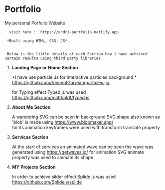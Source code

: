   # Portfolio
   My personal Porfolio Website


      visit here :  https://andri-portfolio.netlify.app

     *Built using HTML, CSS, JS*


     Below is the little details of each Section how i have acheived certain results using third party libraries


1) **Landing** **Page** **or** **Home** **Section**

      *I have use particle Js for interactive particles background *
      https://github.com/VincentGarreau/particles.js/

     for Typing effect Typed js was used
     https://github.com/mattboldt/typed.js


2) **About** **Me**  **Section**

      A wandering SVG can be seen in background SVG shape also known as 'blob' is made using https://www.blobmaker.app/  
       for its animation keyframes were used with transform translate property


3) **Services** **Section**

   At the start of services an animated wave can be seen the wave was generated using https://getwaves.io/  for animation SVG animate property was used to animate its shape


4) **MY** **Projects** **Section**

    In order to achieve slider effect Splide js was used  https://github.com/Splidejs/splide


